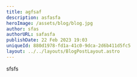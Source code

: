 ```yaml
---
title: agfsaf
description: asfasfa
heroImage: /assets/blog/blog.jpg
author: sfas
authorURL: safasfa
publishDate: 22 Feb 2023 19:03
uniqueId: 880d1978-fd1a-41c0-9dca-2d6b411d5fc5
layout: ../../layouts/BlogPostLayout.astro
---
```

sfsfs